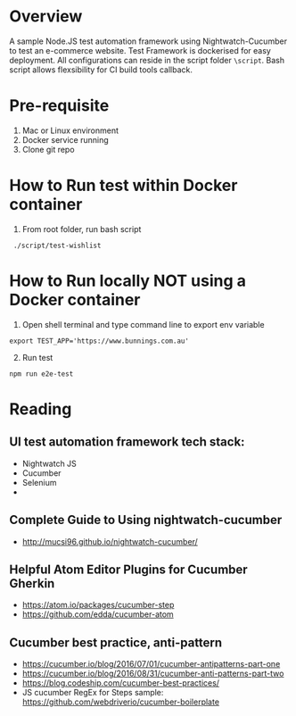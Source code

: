 # Overview
A sample Node.JS test automation framework using Nightwatch-Cucumber to test an e-commerce website.
Test Framework is dockerised for easy deployment. All configurations can reside in the script folder `\script`.
Bash script allows flexsibility for CI build tools callback.


# Pre-requisite
1. Mac or Linux environment
2. Docker service running
3. Clone git repo


# How to Run test within Docker container
1. From root folder, run bash script
```
 ./script/test-wishlist
```

# How to Run locally NOT using a Docker container
1. Open shell terminal and type command line to export env variable
```
export TEST_APP='https://www.bunnings.com.au'
```
2. Run test
```
npm run e2e-test   
```


# Reading

## UI test automation framework tech stack:
- Nightwatch JS
- Cucumber
- Selenium
-

## Complete Guide to Using nightwatch-cucumber
- http://mucsi96.github.io/nightwatch-cucumber/


## Helpful Atom Editor Plugins for Cucumber Gherkin
- https://atom.io/packages/cucumber-step
- https://github.com/edda/cucumber-atom


## Cucumber best practice, anti-pattern
- https://cucumber.io/blog/2016/07/01/cucumber-antipatterns-part-one
- https://cucumber.io/blog/2016/08/31/cucumber-anti-patterns-part-two
- https://blog.codeship.com/cucumber-best-practices/
- JS cucumber RegEx for Steps sample:  https://github.com/webdriverio/cucumber-boilerplate
